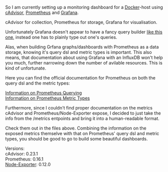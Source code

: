 So I am currently setting up a monitoring dashboard for a [Docker](https://www.docker.com/)-host using [cAdvisor](https://github.com/google/cadvisor), [Prometheus](https://prometheus.io/) and [Grafana](http://grafana.org/).

cAdvisor for collection, Prometheus for storage, Grafana for visualisation.

Unfortunately Grafana doesn't appear to have a fancy query builder [like this one](https://youtu.be/sKNZMtoSHN4?t=2m14s), instead one has to plainly type out one's queries.

Alas, when building Grfana graphs/dashboards with Prometheus as a data storage, knowing it's query dsl and metric types is important. This also means, that documentation about using Grafana with an InfluxDB won't help you much, further narrowing down the number of avilable resources. This is kind of unfortunate. 

Here you can find the official documentation for Prometheus on both the query dsl and the metric types:


[Information on Prometheus Querying](https://prometheus.io/docs/querying/basics/)  
[Information on Prometheus Metric Types](https://prometheus.io/docs/concepts/metric_types/)  

Furthermore, since I couldn't find proper documentation on the metrics cAdvisor and Prometheus/Node-Exporter expose, I decided to just take the info from the /metrics entpoints and bring it into a human-readable format.

Check them out in the files above. Combining the information on the exposed metrics themselve with that on Prometheus' query dsl and metric types, you should be good to go to build some beautiful dashboards.

Versions:  
cAdvisor: 0.23.1  
Prometheus: 0.16.1  
[Node-Exporter](https://github.com/prometheus/node_exporter): 0.12.0
